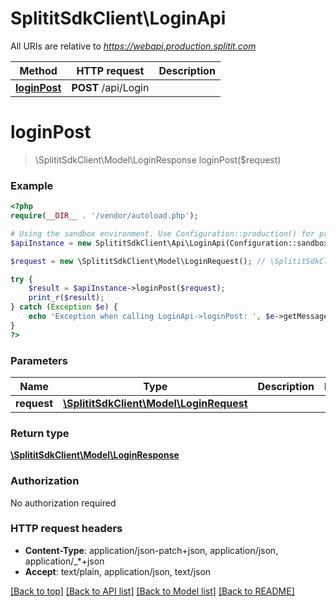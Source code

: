 # SplititSdkClient\LoginApi

All URIs are relative to *https://webapi.production.splitit.com*

Method | HTTP request | Description
------------- | ------------- | -------------
[**loginPost**](LoginApi.md#loginPost) | **POST** /api/Login | 

# **loginPost**
> \SplititSdkClient\Model\LoginResponse loginPost($request)

### Example
```php
<?php
require(__DIR__ . '/vendor/autoload.php');

# Using the sandbox environment. Use Configuration::production() for production or omit the parameter.
$apiInstance = new SplititSdkClient\Api\LoginApi(Configuration::sandbox());

$request = new \SplititSdkClient\Model\LoginRequest(); // \SplititSdkClient\Model\LoginRequest | 

try {
    $result = $apiInstance->loginPost($request);
    print_r($result);
} catch (Exception $e) {
    echo 'Exception when calling LoginApi->loginPost: ', $e->getMessage(), PHP_EOL;
}
?>
```

### Parameters

Name | Type | Description  | Notes
------------- | ------------- | ------------- | -------------
 **request** | [**\SplititSdkClient\Model\LoginRequest**](../Model/LoginRequest.md)|  |

### Return type

[**\SplititSdkClient\Model\LoginResponse**](../Model/LoginResponse.md)

### Authorization

No authorization required

### HTTP request headers

 - **Content-Type**: application/json-patch+json, application/json, application/_*+json
 - **Accept**: text/plain, application/json, text/json

[[Back to top]](#) [[Back to API list]](../../README.md#documentation-for-api-endpoints) [[Back to Model list]](../../README.md#documentation-for-models) [[Back to README]](../../README.md)


